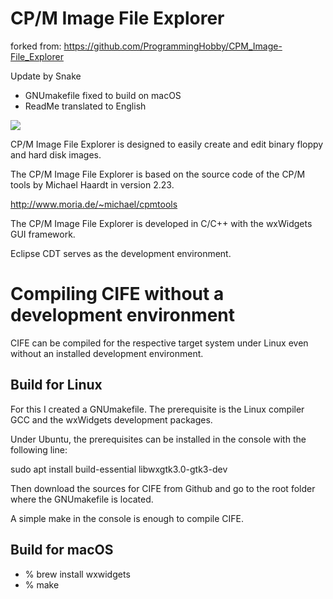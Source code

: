 # CP/M Image File Explorer #
forked from:
https://github.com/ProgrammingHobby/CPM_Image-File_Explorer

Update by Snake
- GNUmakefile fixed to build on macOS
- ReadMe translated to English

![](CIFE_Linux.jpg)

CP/M Image File Explorer is designed to easily create and edit binary floppy and hard disk images.

The CP/M Image File Explorer is based on the source code of the CP/M tools by Michael Haardt in version 2.23.

http://www.moria.de/~michael/cpmtools

The CP/M Image File Explorer is developed in C/C++ with the wxWidgets GUI framework.

Eclipse CDT serves as the development environment.

# Compiling CIFE without a development environment #
CIFE can be compiled for the respective target system under Linux even without an installed development environment.

## Build for Linux ##
For this I created a GNUmakefile. The prerequisite is the Linux compiler GCC and the wxWidgets development packages.

Under Ubuntu, the prerequisites can be installed in the console with the following line:

sudo apt install build-essential libwxgtk3.0-gtk3-dev

Then download the sources for CIFE from Github and go to the root folder where the GNUmakefile is located.

A simple make in the console is enough to compile CIFE.

## Build for macOS #
- % brew install wxwidgets
- % make

